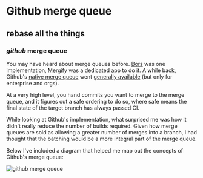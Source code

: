 # Github merge queue

## rebase all the things

### _github_ merge queue

You may have heard about merge queues before.
[Bors](https://github.com/bors-ng/bors-ng)
was one implementation,
[Mergify](https://mergify.com/merge-queue)
was a dedicated app to do it.
A while back,
Github's [native merge queue](https://docs.github.com/en/repositories/configuring-branches-and-merges-in-your-repository/configuring-pull-request-merges/managing-a-merge-queue)
went [generally available](https://github.blog/2023-07-12-github-merge-queue-is-generally-available/)
(but only for enterprise and orgs).

At a very high level,
you hand commits you want to merge to the merge queue,
and it figures out a safe ordering to do so,
where safe means the final state of the target branch has always passed CI.

While looking at Github's implementation,
what surprised me was how it didn't really reduce the number of builds required.
Given how merge queues are sold as allowing a greater number of merges into a branch,
I had thought that the batching would be a more integral part of the merge queue.

Below I've included a diagram that helped me map out the concepts of
Github's merge queue:

![github merge queue](/static/github-merge-queue.png)
